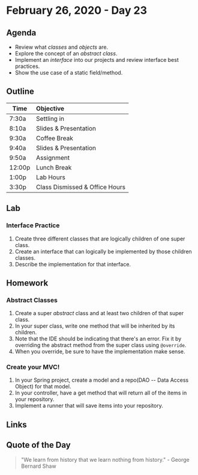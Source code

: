 # February 26, 2020 - Day 23


## Agenda
- Review what *classes* and *objects* are. 
- Explore the concept of an *abstract class*. 
- Implement an *interface* into our projects and review interface best practices. 
- Show the use case of a static field/method. 

## Outline

| Time   | Objective                        |
| -------|:---------------------------------|
| 7:30a  | Settling in                      |
| 8:10a  | Slides & Presentation            |
| 9:30a  | Coffee Break                     |
| 9:40a  | Slides & Presentation            |
| 9:50a  | Assignment                       |
| 12:00p | Lunch Break                      |
| 1:00p  | Lab Hours                        |
| 3:30p  | Class Dismissed & Office Hours   |


## Lab

### Interface Practice

1. Create three different classes that are logically children of one super class. 
2. Create an interface that can logically be implemented by those children classes. 
3. Describe the implementation for that interface.

## Homework

### Abstract Classes

1. Create a super *abstract* class and at least two children of that super class. 
2. In your super class, write one method that will be inherited by its children.
3. Note that the IDE should be indicating that there's an error. Fix it by overriding the abstract method from the super class using `@override`.
4. When you override, be sure to have the implementation make sense. 

### Create your MVC!

1. In your Spring project, create a model and a repo(DAO -- Data Access Object) for that model. 
2. In your controller, have a get method that will return all of the items in your repository. 
3. Implement a runner that will save items into your repository.


## Links

## Quote of the Day 
>"We learn from history that we learn nothing from history." - George Bernard Shaw